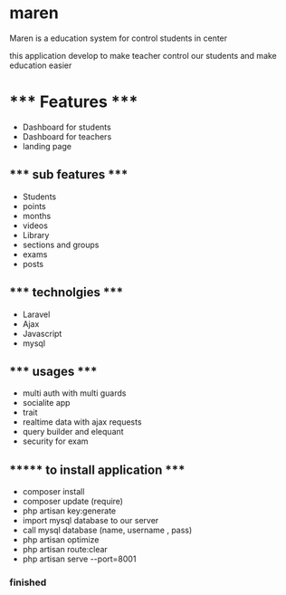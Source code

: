 # maren
Maren is a education system for control students in center

this application develop to make teacher control our students and make education easier 

<h1> *** Features *** </h1>

<ul>
  <li>Dashboard for students</li>
  <li>Dashboard for teachers</li>
  <li>landing page</li>
</ul>

<h2>*** sub features ***</h2>

<ul>
  <li>Students</li>
  <li>points</li>
  <li>months</li>
  <li>videos</li>
  <li>Library</li>
  <li>sections and groups</li>
  <li>exams</li>
  <li>posts</li>
</ul>

<h2>*** technolgies ***</h2>

<ul>
  <li>Laravel</li>
  <li>Ajax</li>
  <li>Javascript</li>
  <li>mysql</li>
</ul>

<h2>*** usages ***</h2>

<ul>
  <li>multi auth with multi guards</li>
  <li>socialite app</li>
  <li>trait</li>
  <li>realtime data with ajax requests</li>
  <li>query builder and elequant</li>
  <li>security for exam</li>
</ul>

<h2>***** to install application ***</h2>
<uL>
<li>composer install </li>
<li>composer update (require) </li>
<li>php artisan key:generate </li>
<li>import mysql database to our server </li>
<li>call mysql database (name, username , pass) </li>
<li>php artisan optimize </li>
<li>php artisan route:clear</li>
<li>php artisan serve --port=8001</li>
</uL>

<footer><h3>finished</h3></footer>
